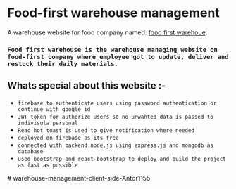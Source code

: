 # Food-first warehouse management

A warehouse website for food company named: [food first warehoue](https://warehouse-734e0.web.app/).


### `Food first warehouse is the warehouse managing website on food-first company where employee got to update, deliver and restock their daily materials.`

## Whats special about this website :-

* `firebase to authenticate users using password authentication or continue with google id`
* `JWT token for authorize users so no unwanted data is passed to indivisula personal`
* `Reac hot toast is used to give notification where needed `
* `deployed on firebase as its free `
* `connected with backend node.js using express.js and mongodb as database `
* `used bootstrap and react-bootstrap to deploy and build the project as fast as possible`




#   w a r e h o u s e - m a n a g e m e n t - c l i e n t - s i d e - A n t o r 1 1 5 5 
 
 